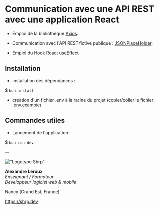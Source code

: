 # Communication avec une API REST avec une application React

- Emploi de la bibliothèque [Axios](https://axios-http.com/fr/).

- Communication avec l'API REST fictive publique : [JSONPlaceHolder](https://jsonplaceholder.typicode.com).

- Emploi du Hook React [useEffect](https://fr.react.dev/reference/react/useEffect)

## Installation

- Installation des dépendances :

$ `bun install`

- création d'un fichier .env à la racine du projet (copier/coller le fichier .env.example)

## Commandes utiles

- Lancement de l'application :

$ `bun run dev`

--

!["Logotype Shrp"](https://sherpa.one/images/sherpa-logotype.png)

__Alexandre Leroux__  
_Enseignant / Formateur_  
_Développeur logiciel web & mobile_

Nancy (Grand Est, France)

<https://shrp.dev>
